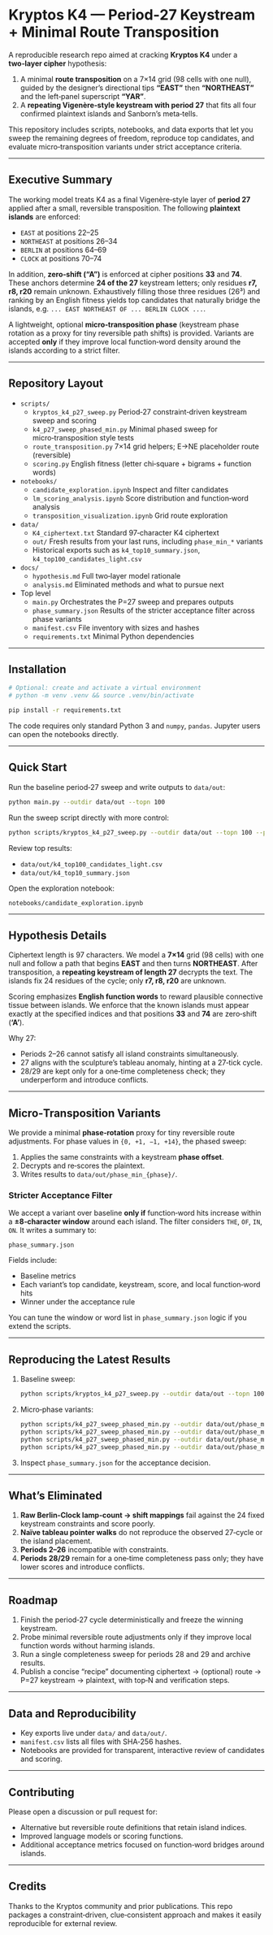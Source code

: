 
# Kryptos K4 — Period‑27 Keystream + Minimal Route Transposition

A reproducible research repo aimed at cracking **Kryptos K4** under a **two‑layer cipher** hypothesis:

1. A minimal **route transposition** on a 7×14 grid (98 cells with one null), guided by the designer’s directional tips **“EAST”** then **“NORTHEAST”** and the left‑panel superscript **“YAR”**.
2. A **repeating Vigenère‑style keystream with period 27** that fits all four confirmed plaintext islands and Sanborn’s meta‑tells.

This repository includes scripts, notebooks, and data exports that let you sweep the remaining degrees of freedom, reproduce top candidates, and evaluate micro‑transposition variants under strict acceptance criteria.

---

## Executive Summary

The working model treats K4 as a final Vigenère‑style layer of **period 27** applied after a small, reversible transposition. The following **plaintext islands** are enforced:

- `EAST` at positions 22–25
- `NORTHEAST` at positions 26–34
- `BERLIN` at positions 64–69
- `CLOCK` at positions 70–74

In addition, **zero‑shift (“A”)** is enforced at cipher positions **33** and **74**. These anchors determine **24 of the 27** keystream letters; only residues **r7, r8, r20** remain unknown. Exhaustively filling those three residues (26³) and ranking by an English fitness yields top candidates that naturally bridge the islands, e.g. `... EAST NORTHEAST OF ... BERLIN CLOCK ...`.

A lightweight, optional **micro‑transposition phase** (keystream phase rotation as a proxy for tiny reversible path shifts) is provided. Variants are accepted **only** if they improve local function‑word density around the islands according to a strict filter.

---

## Repository Layout

- `scripts/`
  - `kryptos_k4_p27_sweep.py`  Period‑27 constraint‑driven keystream sweep and scoring
  - `k4_p27_sweep_phased_min.py`  Minimal phased sweep for micro‑transposition style tests
  - `route_transposition.py`  7×14 grid helpers; E→NE placeholder route (reversible)
  - `scoring.py`  English fitness (letter chi‑square + bigrams + function words)
- `notebooks/`
  - `candidate_exploration.ipynb`  Inspect and filter candidates
  - `lm_scoring_analysis.ipynb`  Score distribution and function‑word analysis
  - `transposition_visualization.ipynb`  Grid route exploration
- `data/`
  - `K4_ciphertext.txt`  Standard 97‑character K4 ciphertext
  - `out/`  Fresh results from your last runs, including `phase_min_*` variants
  - Historical exports such as `k4_top10_summary.json`, `k4_top100_candidates_light.csv`
- `docs/`
  - `hypothesis.md`  Full two‑layer model rationale
  - `analysis.md`  Eliminated methods and what to pursue next
- Top level
  - `main.py`  Orchestrates the P=27 sweep and prepares outputs
  - `phase_summary.json`  Results of the stricter acceptance filter across phase variants
  - `manifest.csv`  File inventory with sizes and hashes
  - `requirements.txt`  Minimal Python dependencies

---

## Installation

```bash
# Optional: create and activate a virtual environment
# python -m venv .venv && source .venv/bin/activate

pip install -r requirements.txt
```

The code requires only standard Python 3 and `numpy`, `pandas`. Jupyter users can open the notebooks directly.

---

## Quick Start

Run the baseline period‑27 sweep and write outputs to `data/out`:

```bash
python main.py --outdir data/out --topn 100
```

Run the sweep script directly with more control:

```bash
python scripts/kryptos_k4_p27_sweep.py --outdir data/out --topn 100 --period 27
```

Review top results:

- `data/out/k4_top100_candidates_light.csv`
- `data/out/k4_top10_summary.json`

Open the exploration notebook:

```text
notebooks/candidate_exploration.ipynb
```

---

## Hypothesis Details

Ciphertext length is 97 characters. We model a **7×14** grid (98 cells) with one null and follow a path that begins **EAST** and then turns **NORTHEAST**. After transposition, a **repeating keystream of length 27** decrypts the text. The islands fix 24 residues of the cycle; only **r7, r8, r20** are unknown.

Scoring emphasizes **English function words** to reward plausible connective tissue between islands. We enforce that the known islands must appear exactly at the specified indices and that positions **33** and **74** are zero‑shift (**‘A’**).

Why 27:
- Periods 2–26 cannot satisfy all island constraints simultaneously.
- 27 aligns with the sculpture’s tableau anomaly, hinting at a 27‑tick cycle.
- 28/29 are kept only for a one‑time completeness check; they underperform and introduce conflicts.

---

## Micro‑Transposition Variants

We provide a minimal **phase‑rotation** proxy for tiny reversible route adjustments. For phase values in `{0, +1, −1, +14}`, the phased sweep:
1. Applies the same constraints with a keystream **phase offset**.
2. Decrypts and re‑scores the plaintext.
3. Writes results to `data/out/phase_min_{phase}/`.

### Stricter Acceptance Filter

We accept a variant over baseline **only if** function‑word hits increase within a **±8‑character window** around each island. The filter considers `THE`, `OF`, `IN`, `ON`. It writes a summary to:

```text
phase_summary.json
```

Fields include:
- Baseline metrics
- Each variant’s top candidate, keystream, score, and local function‑word hits
- Winner under the acceptance rule

You can tune the window or word list in `phase_summary.json` logic if you extend the scripts.

---

## Reproducing the Latest Results

1. Baseline sweep:
   ```bash
   python scripts/kryptos_k4_p27_sweep.py --outdir data/out --topn 100 --period 27
   ```
2. Micro‑phase variants:
   ```bash
   python scripts/k4_p27_sweep_phased_min.py --outdir data/out/phase_min_00 --topn 100 --period 27 --phase 0
   python scripts/k4_p27_sweep_phased_min.py --outdir data/out/phase_min_01 --topn 100 --period 27 --phase 1
   python scripts/k4_p27_sweep_phased_min.py --outdir data/out/phase_min_26 --topn 100 --period 27 --phase 26
   python scripts/k4_p27_sweep_phased_min.py --outdir data/out/phase_min_14 --topn 100 --period 27 --phase 14
   ```
3. Inspect `phase_summary.json` for the acceptance decision.

---

## What’s Eliminated

1. **Raw Berlin‑Clock lamp‑count → shift mappings** fail against the 24 fixed keystream constraints and score poorly.
2. **Naïve tableau pointer walks** do not reproduce the observed 27‑cycle or the island placement.
3. **Periods 2–26** incompatible with constraints.
4. **Periods 28/29** remain for a one‑time completeness pass only; they have lower scores and introduce conflicts.

---

## Roadmap

1. Finish the period‑27 cycle deterministically and freeze the winning keystream.
2. Probe minimal reversible route adjustments only if they improve local function words without harming islands.
3. Run a single completeness sweep for periods 28 and 29 and archive results.
4. Publish a concise “recipe” documenting ciphertext → (optional) route → P=27 keystream → plaintext, with top‑N and verification steps.

---

## Data and Reproducibility

- Key exports live under `data/` and `data/out/`.
- `manifest.csv` lists all files with SHA‑256 hashes.
- Notebooks are provided for transparent, interactive review of candidates and scoring.

---

## Contributing

Please open a discussion or pull request for:
- Alternative but reversible route definitions that retain island indices.
- Improved language models or scoring functions.
- Additional acceptance metrics focused on function‑word bridges around islands.

---

## Credits

Thanks to the Kryptos community and prior publications. This repo packages a constraint‑driven, clue‑consistent approach and makes it easily reproducible for external review.
